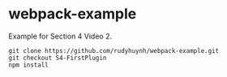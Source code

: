 # webpack-example

Example for Section 4 Video 2.

```
git clone https://github.com/rudyhuynh/webpack-example.git
git checkout S4-FirstPlugin
npm install
```
